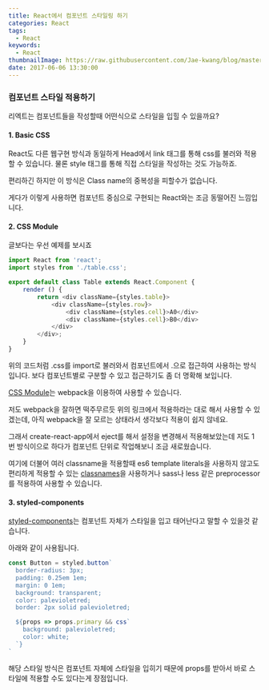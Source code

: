 ```yaml
---
title: React에서 컴포넌트 스타일링 하기
categories: React
tags: 
  - React
keywords:
  - React
thumbnailImage: https://raw.githubusercontent.com/Jae-kwang/blog/master/source/img/react.png
date: 2017-06-06 13:30:00
---
```


### 컴포넌트 스타일 적용하기

리엑트는 컴포넌트들을 작성할때 어떤식으로 스타일을 입힐 수 있을까요?

<!-- more -->

#### 1. Basic CSS

React도 다른 웹구현 방식과 동일하게 Head에서 link 태그를 통해 css를 불러와 적용할 수 있습니다.
물론 style 태그를 통해 직접 스타일을 작성하는 것도 가능하죠.

편리하긴 하지만 이 방식은 Class name의 중복성을 피할수가 없습니다.

게다가 이렇게 사용하면 컴포넌트 중심으로 구현되는 React와는 조금 동떨어진 느낌입니다.

#### 2. CSS Module

글보다는 우선 예제를 보시죠

```javascript
import React from 'react';
import styles from './table.css';

export default class Table extends React.Component {
    render () {
        return <div className={styles.table}>
            <div className={styles.row}>
                <div className={styles.cell}>A0</div>
                <div className={styles.cell}>B0</div>
            </div>
        </div>;
    }
}
```

위의 코드처럼 .css를 import로 불러와서 컴포넌트에서 .으로 접근하여 사용하는 방식입니다.
보다 컴포넌트별로 구분할 수 있고 접근하기도 좀 더 명확해 보입니다.

[CSS Module](https://github.com/gajus/react-css-modules)는 webpack을 이용하여 사용할 수 있습니다.

저도 webpack을 잘하면 떡주무르듯 위의 링크에서 적용하라는 대로 해서 사용할 수 있겠는데,
아직 webpack을 잘 모르는 상태라서 생각보다 적용이 쉽지 않네요.

그래서 create-react-app에서 eject를 해서 설정을 변경해서 적용해보았는데 저도 1번 방식이으로 하다가 컴포넌트 단위로 작업해보니 조금 새로웠습니다.

여기에 더불어 여러 classname을 적용할때 es6 template literals을 사용하지 않고도 편리하게 적용할 수 있는 [classnames](https://github.com/JedWatson/classnames)을 사용하거나 sass나 less 같은 preprocessor를 적용하여 사용할 수 있습니다.
  
#### 3. styled-components 

[styled-components](https://www.styled-components.com/)는 컴포넌트 자체가 스타일을 입고 태어난다고 말할 수 있을것 같습니다.

아래와 같이 사용됩니다.

```jsx 
const Button = styled.button`
  border-radius: 3px;
  padding: 0.25em 1em;
  margin: 0 1em;
  background: transparent;
  color: palevioletred;
  border: 2px solid palevioletred;

  ${props => props.primary && css`
    background: palevioletred;
    color: white;
  `}
`
```

해당 스타일 방식은 컴포넌트 자체에 스타일을 입히기 때문에 props를 받아서 바로 스타일에 적용할 수도 있다는게 장점입니다.







